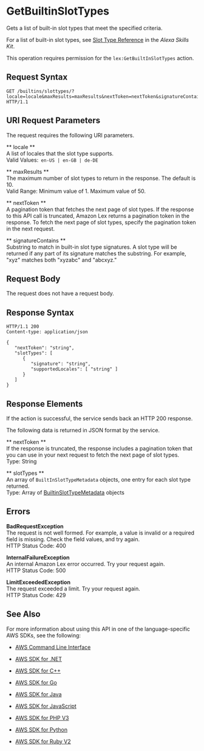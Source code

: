 # GetBuiltinSlotTypes<a name="API_GetBuiltinSlotTypes"></a>

Gets a list of built\-in slot types that meet the specified criteria\.

For a list of built\-in slot types, see [Slot Type Reference](https://developer.amazon.com/public/solutions/alexa/alexa-skills-kit/docs/built-in-intent-ref/slot-type-reference) in the *Alexa Skills Kit*\.

This operation requires permission for the `lex:GetBuiltInSlotTypes` action\.

## Request Syntax<a name="API_GetBuiltinSlotTypes_RequestSyntax"></a>

```
GET /builtins/slottypes/?locale=locale&maxResults=maxResults&nextToken=nextToken&signatureContains=signatureContains HTTP/1.1
```

## URI Request Parameters<a name="API_GetBuiltinSlotTypes_RequestParameters"></a>

The request requires the following URI parameters\.

 ** locale **   
A list of locales that the slot type supports\.  
Valid Values:` en-US | en-GB | de-DE` 

 ** maxResults **   
The maximum number of slot types to return in the response\. The default is 10\.  
Valid Range: Minimum value of 1\. Maximum value of 50\.

 ** nextToken **   
A pagination token that fetches the next page of slot types\. If the response to this API call is truncated, Amazon Lex returns a pagination token in the response\. To fetch the next page of slot types, specify the pagination token in the next request\.

 ** signatureContains **   
Substring to match in built\-in slot type signatures\. A slot type will be returned if any part of its signature matches the substring\. For example, "xyz" matches both "xyzabc" and "abcxyz\."

## Request Body<a name="API_GetBuiltinSlotTypes_RequestBody"></a>

The request does not have a request body\.

## Response Syntax<a name="API_GetBuiltinSlotTypes_ResponseSyntax"></a>

```
HTTP/1.1 200
Content-type: application/json

{
   "nextToken": "string",
   "slotTypes": [ 
      { 
         "signature": "string",
         "supportedLocales": [ "string" ]
      }
   ]
}
```

## Response Elements<a name="API_GetBuiltinSlotTypes_ResponseElements"></a>

If the action is successful, the service sends back an HTTP 200 response\.

The following data is returned in JSON format by the service\.

 ** nextToken **   
If the response is truncated, the response includes a pagination token that you can use in your next request to fetch the next page of slot types\.  
Type: String

 ** slotTypes **   
An array of `BuiltInSlotTypeMetadata` objects, one entry for each slot type returned\.  
Type: Array of [BuiltinSlotTypeMetadata](API_BuiltinSlotTypeMetadata.md) objects

## Errors<a name="API_GetBuiltinSlotTypes_Errors"></a>

 **BadRequestException**   
The request is not well formed\. For example, a value is invalid or a required field is missing\. Check the field values, and try again\.  
HTTP Status Code: 400

 **InternalFailureException**   
An internal Amazon Lex error occurred\. Try your request again\.  
HTTP Status Code: 500

 **LimitExceededException**   
The request exceeded a limit\. Try your request again\.  
HTTP Status Code: 429

## See Also<a name="API_GetBuiltinSlotTypes_SeeAlso"></a>

For more information about using this API in one of the language\-specific AWS SDKs, see the following:

+  [AWS Command Line Interface](http://docs.aws.amazon.com/goto/aws-cli/lex-models-2017-04-19/GetBuiltinSlotTypes) 

+  [AWS SDK for \.NET](http://docs.aws.amazon.com/goto/DotNetSDKV3/lex-models-2017-04-19/GetBuiltinSlotTypes) 

+  [AWS SDK for C\+\+](http://docs.aws.amazon.com/goto/SdkForCpp/lex-models-2017-04-19/GetBuiltinSlotTypes) 

+  [AWS SDK for Go](http://docs.aws.amazon.com/goto/SdkForGoV1/lex-models-2017-04-19/GetBuiltinSlotTypes) 

+  [AWS SDK for Java](http://docs.aws.amazon.com/goto/SdkForJava/lex-models-2017-04-19/GetBuiltinSlotTypes) 

+  [AWS SDK for JavaScript](http://docs.aws.amazon.com/goto/AWSJavaScriptSDK/lex-models-2017-04-19/GetBuiltinSlotTypes) 

+  [AWS SDK for PHP V3](http://docs.aws.amazon.com/goto/SdkForPHPV3/lex-models-2017-04-19/GetBuiltinSlotTypes) 

+  [AWS SDK for Python](http://docs.aws.amazon.com/goto/boto3/lex-models-2017-04-19/GetBuiltinSlotTypes) 

+  [AWS SDK for Ruby V2](http://docs.aws.amazon.com/goto/SdkForRubyV2/lex-models-2017-04-19/GetBuiltinSlotTypes) 